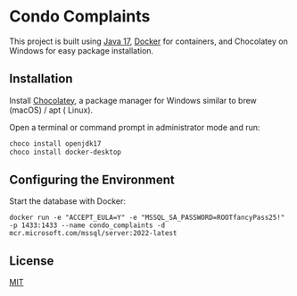 # Condo Complaints

This project is built
using [Java 17](https://community.chocolatey.org/packages/openjdk/17.0.2), [Docker](https://www.docker.com/) for
containers, and Chocolatey on Windows for easy package installation.

## Installation

Install [Chocolatey](https://chocolatey.org/install), a package manager for Windows similar to brew (macOS) / apt (
Linux).

Open a terminal or command prompt in administrator mode and run:

```bash
choco install openjdk17
choco install docker-desktop
```

## Configuring the Environment

Start the database with Docker:

```
docker run -e "ACCEPT_EULA=Y" -e "MSSQL_SA_PASSWORD=ROOTfancyPass25!" -p 1433:1433 --name condo_complaints -d mcr.microsoft.com/mssql/server:2022-latest
```

## License

[MIT](https://choosealicense.com/licenses/mit/)
